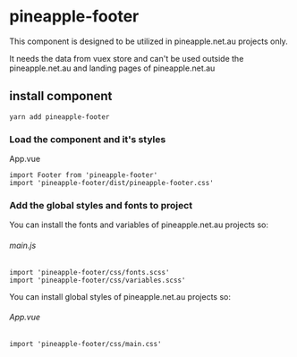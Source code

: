 # pineapple-footer

This component is designed to be utilized in pineapple.net.au projects only.

It needs the data from vuex store and can't be used outside the pineapple.net.au and landing pages of pineapple.net.au

## install component
```
yarn add pineapple-footer
```

### Load the component and it's styles

App.vue
```
import Footer from 'pineapple-footer'
import 'pineapple-footer/dist/pineapple-footer.css'
```

### Add the global styles and fonts to project

You can install the fonts and variables of pineapple.net.au projects so:

###### main.js
```
import 'pineapple-footer/css/fonts.scss'
import 'pineapple-footer/css/variables.scss'
```

You can install global styles of pineapple.net.au projects so:

###### App.vue
```
import 'pineapple-footer/css/main.css'
```
